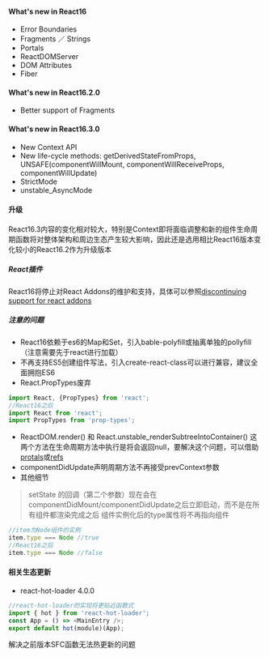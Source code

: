 #### What's new in React16
* Error Boundaries
* Fragments ／ Strings
* Portals
* ReactDOMServer
* DOM Attributes
* Fiber

#### What's new in React16.2.0
* Better support of Fragments

#### What's new in React16.3.0
* New Context API
* New life-cycle methods: getDerivedStateFromProps, UNSAFE(componentWillMount, componentWillReceiveProps, componentWillUpdate)
* StrictMode
* unstable_AsyncMode

#### 升级
React16.3内容的变化相对较大，特别是Context即将面临调整和新的组件生命周期函数将对整体架构和周边生态产生较大影响，因此还是选用相比React16版本变化较小的React16.2作为升级版本

##### React插件
React16将停止对React Addons的维护和支持，具体可以参照[discontinuing support for react addons](https://reactjs.org/blog/2017/04/07/react-v15.5.0.html#discontinuing-support-for-react-addons)

##### 注意的问题
* React16依赖于es6的Map和Set，引入bable-polyfill或抽离单独的pollyfill（注意需要先于react进行加载）
* 不再支持ES5创建组件写法，引入create-react-class可以进行兼容，建议全面拥抱ES6
* React.PropTypes废弃
```js
import React, {PropTypes} from 'react';
//React16之后
import React from 'react';
import PropTypes from 'prop-types';
```
* ReactDOM.render() 和 React.unstable_renderSubtreeIntoContainer()
这两个方法在生命周期方法中执行是将会返回null，要解决这个问题，可以借助[protals](https://reactjs.org/docs/portals.html)或[refs](https://reactjs.org/docs/refs-and-the-dom.html)
* componentDidUpdate声明周期方法不再接受prevContext参数
* 其他细节
> setState 的回调（第二个参数）现在会在 componentDidMount/componentDidUpdate之后立即启动，而不是在所有组件都渲染完成之后
> 组件实例化后的type属性将不再指向组件

```js
//item为Node组件的实例
item.type === Node //true
//React16之后
item.type === Node //false 
```

#### 相关生态更新
* react-hot-loader 4.0.0
```js
//react-hot-loader的实现将更贴近函数式
import { hot } from 'react-hot-loader';
const App = () => <MainEntry />;
export default hot(module)(App);
```
解决之前版本SFC函数无法热更新的问题
